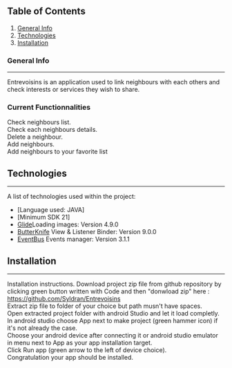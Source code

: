 ## Table of Contents
1. [General Info](#general-info)
2. [Technologies](#technologies)
3. [Installation](#installation)

### General Info
***
Entrevoisins is an application used to link neighbours with each others and check interests or services they wish to share.
### Current Functionnalities
Check neighbours list.<br/>
Check each neighbours details.<br/>
Delete a neighbour.<br/>
Add neighbours.<br/>
Add neighbours to your favorite list<br/>

## Technologies
***
A list of technologies used within the project:
* [Language used: JAVA]
* [Minimum SDK 21]
* [Glide](https://bumptech.github.io/glide/)Loading images: Version 4.9.0
* [ButterKnife](https://jakewharton.github.io/butterknife/) View & Listener Binder: Version 9.0.0
* [EventBus](https://greenrobot.org/eventbus/) Events manager: Version 3.1.1
## Installation
***
Installation instructions. 
Download project zip file from github repository by clicking green button written with Code and then "donwload zip" here : https://github.com/Syldran/Entrevoisins <br/>
Extract zip file to folder of your choice but path musn't have spaces.<br/>
Open extracted project folder with android Studio and let it load completly.<br/>
In android studio choose App next to make project (green hammer icon) if it's not already the case.<br/>
Choose your android device after connecting it or android studio emulator in menu next to App as your app installation target.<br/>
Click Run app (green arrow to the left of device choice).<br/>
Congratulation your app should be installed.<br/>
